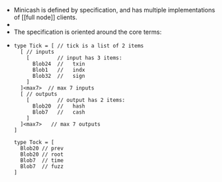 - Minicash is defined by specification, and has multiple implementations of [[full node]] clients.
-
- The specification is oriented around the core terms:
- ```
  type Tick = [ // tick is a list of 2 items
    [ // inputs
      [         // input has 3 items:
        Blob24  //   txin
        Blob1   //   indx
        Blob32  //   sign
      ]
    ]<max7>  // max 7 inputs
    [ // outputs
      [         // output has 2 items:
        Blob20  //   hash
        Blob7   //   cash
      ]
    ]<max7>   // max 7 outputs
  ]
  
  type Tock = [
    Blob20 // prev
    Blob20 // root
    Blob7  // time
    Blob7  // fuzz
  ]
  
  
  ```